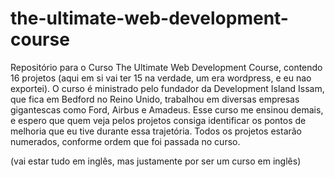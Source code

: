 # the-ultimate-web-development-course
Repositório para o Curso The Ultimate Web Development Course, contendo 16 projetos (aqui em si vai ter 15 na verdade, um era wordpress, e eu nao exportei). O curso é ministrado pelo fundador da Development Island Issam, que fica em Bedford no Reino Unido, trabalhou em diversas empresas gigantescas como Ford, Airbus e Amadeus. Esse curso me ensinou demais, e espero que quem veja pelos projetos consiga identificar os pontos de melhoria que eu tive durante essa trajetória. Todos os projetos estarão numerados, conforme ordem que foi passada no curso.


(vai estar tudo em inglês, mas justamente por ser um curso em inglês)
